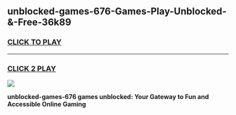 
## unblocked-games-676-Games-Play-Unblocked-&-Free-36k89
<h3>
<a href="https://premium76.site?title=unblocked-games-676&ref=24A">CLICK TO PLAY</a></h3>
<hr>

<h3>
<a href="https://premium76.site?title=unblocked-games-676&ref=24A">CLICK 2 PLAY</a>
  
</h3>

<a href="https://premium76.site?title=unblocked-games-676&ref=24A"><img src="https://clearcache.store/games.png"></a>


**unblocked-games-676 games unblocked: Your Gateway to Fun and Accessible Online Gaming**
